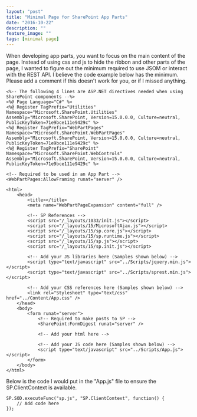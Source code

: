 ```yaml
---
layout: "post"
title: "Minimal Page for SharePoint App Parts"
date: "2016-10-22"
description: ""
feature_image: ""
tags: [minimal page]
---
```


When developing app parts, you want to focus on the main content of the page. Instead of using css and js to hide the ribbon and other parts of the page, I wanted to figure out the minimum required to use JSOM or interact with the REST API. I believe the code example below has the minimum. Please add a comment if this doesn't work for you, or if I missed anything.

<!--more-->

```
<%-- The following 4 lines are ASP.NET directives needed when using SharePoint components --%>
<%@ Page Language="C#" %>
<%@ Register TagPrefix="Utilities" Namespace="Microsoft.SharePoint.Utilities" Assembly="Microsoft.SharePoint, Version=15.0.0.0, Culture=neutral, PublicKeyToken=71e9bce111e9429c" %>
<%@ Register TagPrefix="WebPartPages" Namespace="Microsoft.SharePoint.WebPartPages" Assembly="Microsoft.SharePoint, Version=15.0.0.0, Culture=neutral, PublicKeyToken=71e9bce111e9429c" %>
<%@ Register TagPrefix="SharePoint" Namespace="Microsoft.SharePoint.WebControls" Assembly="Microsoft.SharePoint, Version=15.0.0.0, Culture=neutral, PublicKeyToken=71e9bce111e9429c" %>

<!-- Required to be used in an App Part -->
<WebPartPages:AllowFraming runat="server" />

<html>
    <head>
        <title></title>
        <meta name="WebPartPageExpansion" content="full" />

        <!-- SP References -->
        <script src="/_layouts/1033/init.js"></script>
        <script src="/_layouts/15/MicrosoftAjax.js"></script>
        <script src="/_layouts/15/sp.core.js"></script>
        <script src="/_layouts/15/sp.runtime.js"></script>
        <script src="/_layouts/15/sp.js"></script>
        <script src="/_layouts/15/sp.init.js"></script>

        <!-- Add your JS libraries here (Samples shown below) -->
        <script type="text/javascript" src="../Scripts/jquery.min.js"></script>
        <script type="text/javascript" src="../Scripts/sprest.min.js"></script>

        <!-- Add your CSS references here (Samples shown below) -->
        <link rel="Stylesheet" type="text/css" href="../Content/App.css" />
    </head>
    <body>
        <form runat="server">
            <!-- Required to make posts to SP -->
            <SharePoint:FormDigest runat="server" />

            <!-- Add your html here -->

            <!-- Add your JS code here (Samples shown below) -->
            <script type="text/javascript" src="../Scripts/App.js"></script>
        </form>
    </body>
</html>

```

Below is the code I would put in the "App.js" file to ensure the SP.ClientContext is available.

```
SP.SOD.executeFunc("sp.js", "SP.ClientContext", function() {
    // Add code here
});

```

